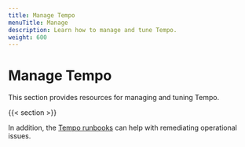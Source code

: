 ```yaml
---
title: Manage Tempo
menuTitle: Manage
description: Learn how to manage and tune Tempo.
weight: 600
---
```


# Manage Tempo

This section provides resources for managing and tuning Tempo.

{{< section >}}

In addition, the [Tempo runbooks](https://github.com/grafana/tempo/blob/main/operations/tempo-mixin/runbook.md) can help with remediating operational issues.
